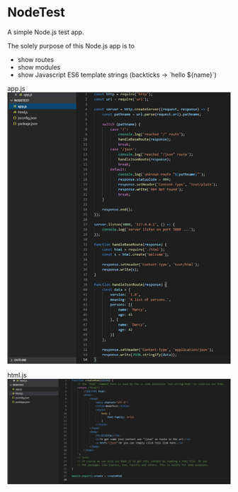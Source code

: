 # NodeTest
A simple Node.js test app.


The solely purpose of this Node.js app is to
- show routes
- show modules
- show Javascript ES6 template strings (backticks -> &#96;hello ${name}&#96;)

app.js
![Alt text](/screenshots/app.png?raw=true "app.js")

html.js
![Alt text](/screenshots/html.png?raw=true "html.js")
